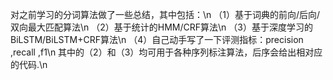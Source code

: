 对之前学习的分词算法做了一些总结，其中包括：\n
  （1）基于词典的前向/后向/双向最大匹配算法\n
  （2）基于统计的HMM/CRF算法\n
  （3）基于深度学习的BiLSTM/BiLSTM+CRF算法\n
  （4）自己动手写了一下评测指标：precision ,recall  ,f1\n
  其中的（2）和（3）均可用于各种序列标注算法，后序会给出相对应的代码.\n
  
